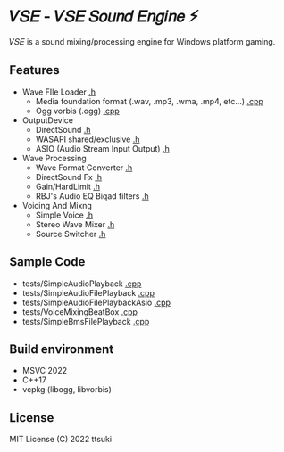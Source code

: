 # 𝑉𝑆𝐸 - 𝑉𝑆𝐸 𝑆𝑜𝑢𝑛𝑑 𝐸𝑛𝑔𝑖𝑛𝑒 ⚡︎

𝑉𝑆𝐸 is a sound mixing/processing engine for Windows platform gaming.

## Features

- Wave FIle Loader [.h](vse/loader/WaveFileLoader.h)
  - Media foundation format (.wav, .mp3, .wma, .mp4, etc...) [.cpp](vse/loader/WaveSourceMediaFoundation.cpp)
  - Ogg vorbis (.ogg)  [.cpp](vse/loader/WaveSourceOggVorbis.cpp)
- OutputDevice
  - DirectSound [.h](vse/output/DirectSoundOutputDevice.h)
  - WASAPI shared/exclusive [.h](vse/output/WasapiOutputDevice.h)
  - ASIO (Audio Stream Input Output) [.h](vse/output/AsioOutputDevice.h)
- Wave Processing
  - Wave Format Converter [.h](vse/processing/WaveFormatConverter.h)
  - DirectSound Fx [.h](vse/processing/DirectSoundAudioEffectDsp.h)
  - Gain/HardLimit [.h](vse/processing/HardLimiter.h)
  - RBJ's Audio EQ Biqad filters [.h](vse/processing/RbjAudioEqProcessor.h)
- Voicing And Mixng
  - Simple Voice [.h](vse/pipeline/SimpleVoice.h)
  - Stereo Wave Mixer [.h](vse/pipeline/StereoWaveMixer.h)
  - Source Switcher [.h](vse/pipeline/SourceSwitcher.h)

## Sample Code
  - tests/SimpleAudioPlayback [.cpp](tests/SimpleAudioPlayback.cpp)
  - tests/SimpleAudioFilePlayback [.cpp](tests/SimpleAudioFilePlayback.cpp)
  - tests/SimpleAudioFilePlaybackAsio [.cpp](tests/SimpleAudioFilePlaybackAsio.cpp)
  - tests/VoiceMixingBeatBox [.cpp](tests/VoiceMixingBeatBox.cpp)
  - tests/SimpleBmsFilePlayback [.cpp](tests/SimpleBmsFilePlayback.cpp)

## Build environment
  - MSVC 2022
  - C++17
  - vcpkg (libogg, libvorbis)

## License

MIT License (C) 2022 ttsuki

